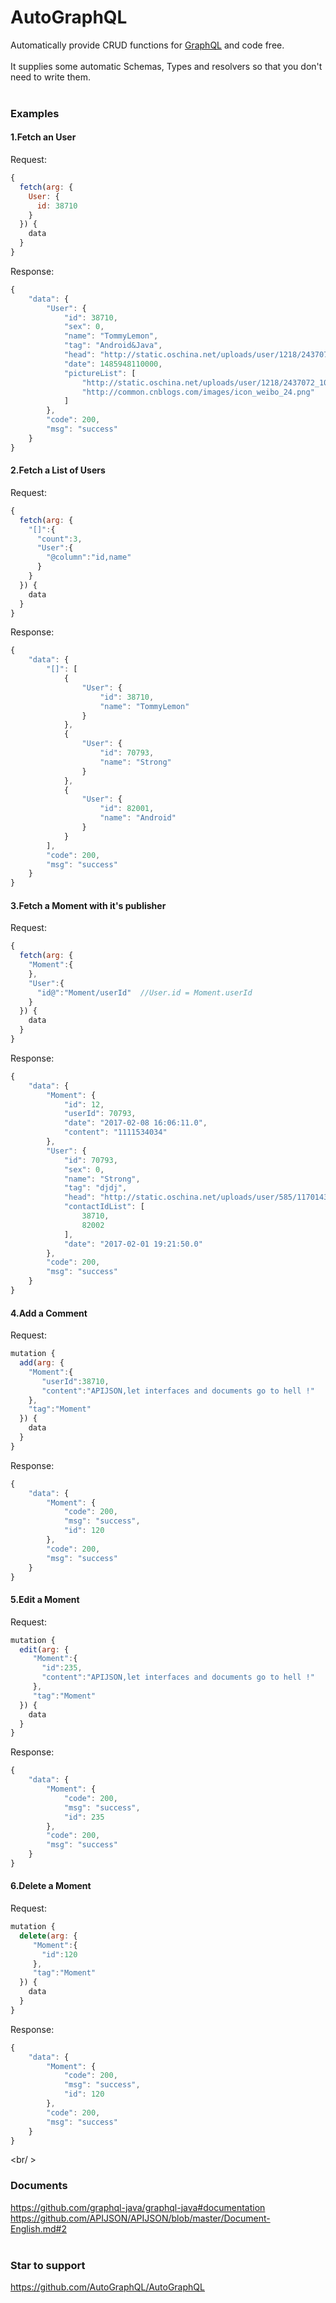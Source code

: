 # AutoGraphQL
Automatically provide CRUD functions for [GraphQL](https://github.com/graphql) and code free. <br />
<br />
It supplies some automatic Schemas, Types and resolvers so that you don't need to write them. <br />
<br />

### Examples

#### 1.Fetch an User
Request:
```js
{
  fetch(arg: {
    User: {
      id: 38710
    }
  }) {
    data
  }
}
```
Response:
```js
{
    "data": {
        "User": {
            "id": 38710,
            "sex": 0,
            "name": "TommyLemon",
            "tag": "Android&Java",
            "head": "http://static.oschina.net/uploads/user/1218/2437072_100.jpg?t=1461076033000",
            "date": 1485948110000,
            "pictureList": [
                "http://static.oschina.net/uploads/user/1218/2437072_100.jpg?t=1461076033000",
                "http://common.cnblogs.com/images/icon_weibo_24.png"
            ]
        },
        "code": 200,
        "msg": "success"
    }
}
```


#### 2.Fetch a List of Users
Request:
```js
{
  fetch(arg: {
    "[]":{
      "count":3,
      "User":{
        "@column":"id,name"
      }
    }
  }) {
    data
  }
}
```
Response:
```js
{
    "data": {
        "[]": [
            {
                "User": {
                    "id": 38710,
                    "name": "TommyLemon"
                }
            },
            {
                "User": {
                    "id": 70793,
                    "name": "Strong"
                }
            },
            {
                "User": {
                    "id": 82001,
                    "name": "Android"
                }
            }
        ],
        "code": 200,
        "msg": "success"
    }
}
```



#### 3.Fetch a Moment with it's publisher
Request:
```js
{
  fetch(arg: {
    "Moment":{
    },
    "User":{
      "id@":"Moment/userId"  //User.id = Moment.userId
    }
  }) {
    data
  }
}
```
Response:
```js
{
    "data": {
        "Moment": {
            "id": 12,
            "userId": 70793,
            "date": "2017-02-08 16:06:11.0",
            "content": "1111534034"
        },
        "User": {
            "id": 70793,
            "sex": 0,
            "name": "Strong",
            "tag": "djdj",
            "head": "http://static.oschina.net/uploads/user/585/1170143_50.jpg?t=1390226446000",
            "contactIdList": [
                38710,
                82002
            ],
            "date": "2017-02-01 19:21:50.0"
        },
        "code": 200,
        "msg": "success"
    }
}
```

#### 4.Add a Comment
Request:
```js
mutation {
  add(arg: {
    "Moment":{
       "userId":38710,
       "content":"APIJSON,let interfaces and documents go to hell !"
    },
    "tag":"Moment"
  }) {
    data
  }
}
```
Response:
```js
{
    "data": {
        "Moment": {
            "code": 200,
            "msg": "success",
            "id": 120
        },
        "code": 200,
        "msg": "success"
    }
}
```

#### 5.Edit a Moment
Request:
```js
mutation {
  edit(arg: {
     "Moment":{
       "id":235,
       "content":"APIJSON,let interfaces and documents go to hell !"
     },
     "tag":"Moment"
  }) {
    data
  }
}
```
Response:
```js
{
    "data": {
        "Moment": {
            "code": 200,
            "msg": "success",
            "id": 235
        },
        "code": 200,
        "msg": "success"
    }
}
```


#### 6.Delete a Moment
Request:
```js
mutation {
  delete(arg: {
     "Moment":{
       "id":120
     },
     "tag":"Moment"
  }) {
    data
  }
}
```
Response:
```js
{
    "data": {
        "Moment": {
            "code": 200,
            "msg": "success",
            "id": 120
        },
        "code": 200,
        "msg": "success"
    }
}
```
 <br/ >
 
### Documents
https://github.com/graphql-java/graphql-java#documentation <br />
https://github.com/APIJSON/APIJSON/blob/master/Document-English.md#2 <br />
<br />
### Star to support
https://github.com/AutoGraphQL/AutoGraphQL <br />
<br />
